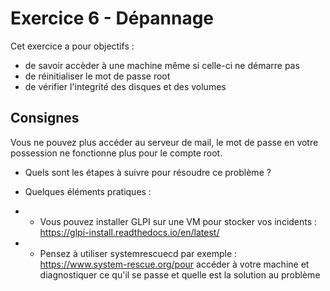# Exercice 6 - Dépannage

Cet exercice a pour objectifs : 
* de savoir accèder à une machine même si celle-ci ne démarre pas
* de réinitialiser le mot de passe root 
* de vérifier l'integrité des disques et des volumes

## Consignes

Vous ne pouvez plus accéder au serveur de mail, le mot de passe en votre possession ne fonctionne plus pour le compte root. 

* Quels sont les étapes à suivre pour résoudre ce problème ?

* Quelques éléments pratiques :  
 * * Vous pouvez installer GLPI sur une VM pour stocker vos incidents : https://glpi-install.readthedocs.io/en/latest/
 * * Pensez à utiliser systemrescuecd par exemple : https://www.system-rescue.org/pour accéder à votre machine et diagnostiquer ce qu'il se passe et quelle est la solution au problème 


 